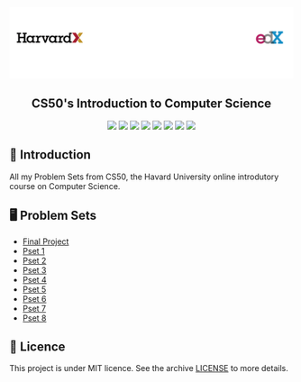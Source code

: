<img alt="Header" src=./assets/header.png />

<h2 align="center">
  CS50's Introduction to Computer Science
</h2>

<p align="center">
  <img src="https://img.shields.io/badge/c%20-%2300599C.svg?&style=for-the-badge&logo=c&logoColor=white"/>

  <img src="https://img.shields.io/badge/html5%20-%23E34F26.svg?&style=for-the-badge&logo=html5&logoColor=white"/>

  <img src="https://img.shields.io/badge/css3%20-%231572B6.svg?&style=for-the-badge&logo=css3&logoColor=white"/>

  <img src="https://img.shields.io/badge/bootstrap%20-%23563D7C.svg?&style=for-the-badge&logo=bootstrap&logoColor=white"/>

  <img src="https://img.shields.io/badge/javascript%20-%23323330.svg?&style=for-the-badge&logo=javascript&logoColor=%23F7DF1E"/>

  <img src="https://img.shields.io/badge/python%20-%2314354C.svg?&style=for-the-badge&logo=python&logoColor=white"/>

  <img src="https://img.shields.io/badge/flask%20-%23000.svg?&style=for-the-badge&logo=flask&logoColor=white"/>

  <img src ="https://img.shields.io/badge/sqlite-%2307405e.svg?&style=for-the-badge&logo=sqlite&logoColor=white"/>
</p>

## :rocket: Introduction

All my Problem Sets from CS50, the Havard University online introdutory course on Computer Science.

## :desktop_computer: Problem Sets

- [Final Project](https://github.com/bruno-fialho/cs50/tree/master/final)
- [Pset 1](https://github.com/bruno-fialho/cs50/tree/master/pset1)
- [Pset 2](https://github.com/bruno-fialho/cs50/tree/master/pset2)
- [Pset 3](https://github.com/bruno-fialho/cs50/tree/master/pset3)
- [Pset 4](https://github.com/bruno-fialho/cs50/tree/master/pset4)
- [Pset 5](https://github.com/bruno-fialho/cs50/tree/master/pset5)
- [Pset 6](https://github.com/bruno-fialho/cs50/tree/master/pset6)
- [Pset 7](https://github.com/bruno-fialho/cs50/tree/master/pset7)
- [Pset 8](https://github.com/bruno-fialho/cs50/tree/master/pset8)

## :memo: Licence

This project is under MIT licence. See the archive [LICENSE](LICENSE) to more details.
